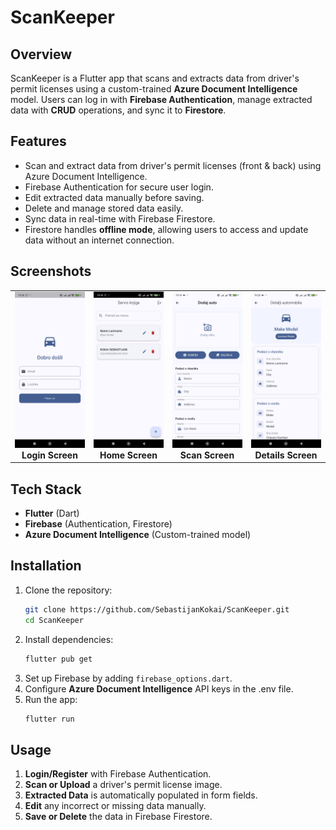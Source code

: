 # ScanKeeper

## Overview
ScanKeeper is a Flutter app that scans and extracts data from driver's permit licenses using a custom-trained **Azure Document Intelligence** model. Users can log in with **Firebase Authentication**, manage extracted data with **CRUD** operations, and sync it to **Firestore**.

## Features
- Scan and extract data from driver's permit licenses (front & back) using Azure Document Intelligence.
- Firebase Authentication for secure user login.
- Edit extracted data manually before saving.
- Delete and manage stored data easily.
- Sync data in real-time with Firebase Firestore.
- Firestore handles **offline mode**, allowing users to access and update data without an internet connection.

## Screenshots
<table>
  <tr>
    <td align="center">
      <img src="assets/screenshots/login_screen.jpg" alt="Login Screen" width="200"/>
      <br>
      <b>Login Screen</b>
    </td>
    <td align="center">
      <img src="assets/screenshots/home_screen.jpg" alt="Home Screen" width="200"/>
      <br>
      <b>Home Screen</b>
    </td>
    <td align="center">
      <img src="assets/screenshots/scan_screen.jpg" alt="Scan Screen" width="200"/>
      <br>
      <b>Scan Screen</b>
    </td>
    <td align="center">
      <img src="assets/screenshots/details_screen.jpg" alt="Details Screen" width="200"/>
      <br>
      <b>Details Screen</b>
    </td>
  </tr>
</table>

## Tech Stack
- **Flutter** (Dart)
- **Firebase** (Authentication, Firestore)
- **Azure Document Intelligence** (Custom-trained model)

## Installation
1. Clone the repository:
   ```bash
   git clone https://github.com/SebastijanKokai/ScanKeeper.git
   cd ScanKeeper
   ```
2. Install dependencies:
   ```bash
   flutter pub get
   ```
3. Set up Firebase by adding `firebase_options.dart`.
4. Configure **Azure Document Intelligence** API keys in the .env file.
5. Run the app:
   ```bash
   flutter run
   ```

## Usage
1. **Login/Register** with Firebase Authentication.
2. **Scan or Upload** a driver's permit license image.
3. **Extracted Data** is automatically populated in form fields.
4. **Edit** any incorrect or missing data manually.
5. **Save or Delete** the data in Firebase Firestore.